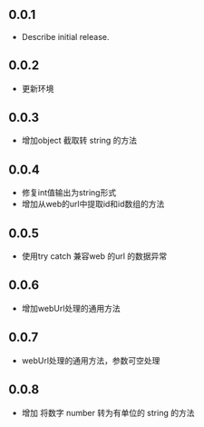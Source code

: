 ## 0.0.1

* Describe initial release.

## 0.0.2

* 更新环境


## 0.0.3

* 增加object 截取转 string 的方法

## 0.0.4

* 修复int值输出为string形式
* 增加从web的url中提取id和id数组的方法

## 0.0.5

* 使用try catch 兼容web 的url 的数据异常

## 0.0.6

* 增加webUrl处理的通用方法

## 0.0.7

* webUrl处理的通用方法，参数可空处理

## 0.0.8

* 增加 将数字 number 转为有单位的 string 的方法
